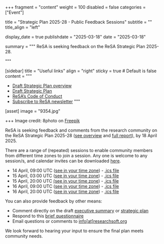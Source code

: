 +++
fragment = "content"
weight = 100
disabled = false
categories = ["Event"]

title = "Strategic Plan 2025-28 - Public Feedback Sessions"
subtitle = ""
title_align = "left"

display_date = true
publishdate = "2025-03-18"
date = "2025-03-18"

summary = """
ReSA is seeking feedback on the ReSA Strategic Plan 2025-28.

"""


[sidebar]
  title = "Useful links"
  align = "right"
  sticky = true # Default is false
  content = """
  * [Draft Strategic Plan overview](https://docs.google.com/document/d/1XAioZINde902hlujD9hIaiIK5Eagx7w5XP9f8Q7P0KU/edit?tab=t.0#heading=h.lbr59vck876)
  * [Draft Strategic Plan](https://docs.google.com/document/d/1-nyor44kBo5v6lb92ajjzJmYFJ-TXLcafyUz9luQMVk/edit?tab=t.0#heading=h.iiwcx8uz2jje)
  * [ReSA’s Code of Conduct](../../code-of-conduct/)
  * [Subscribe to ReSA newsletter](https://www.researchsoft.org/news/)
  """

[asset]
  image = "9354.jpg"

+++
Image credit: 8photo on [Freepik](https://www.freepik.com/free-photo/business-concept-with-icons-wooden-cubes-wooden-table-flat-lay_9485774.htm#fromView=search&page=1&position=30&uuid=75856da7-0985-465e-a819-3cbbe75a81e2&query=strategic+plan)


ReSA is seeking feedback and comments from the research community on the ReSA Strategic Plan 2025-28 ([see overview](https://docs.google.com/document/d/1XAioZINde902hlujD9hIaiIK5Eagx7w5XP9f8Q7P0KU/edit?tab=t.0#heading=h.lbr59vck876)
and [full report](https://docs.google.com/document/d/1-nyor44kBo5v6lb92ajjzJmYFJ-TXLcafyUz9luQMVk/edit?tab=t.0#heading=h.iiwcx8uz2jje)), by 18 April 2025.

There are a range of (repeated) sessions to enable community members from different time zones to join a session. Any one is welcome to any session/s, and calendar invites can be downloaded [here](https://drive.google.com/drive/u/0/folders/1TcXVYjbcr8jAGd8RqIoGK97XUg8dPeLl).
* 14 April, 09:00 UTC ([see in your time zone](https://www.timeanddate.com/worldclock/fixedtime.html?msg=ReSA+Strategic+Planning&iso=20250414T09&p1=1440&ah=1)) - [.ics file](https://drive.google.com/file/d/1--LXWJKoLosGR4kANRG5qp_4GKeCDFbh/view?usp=drive_link)
* 15 April, 03:00 UTC ([see in your time zone](https://www.timeanddate.com/worldclock/fixedtime.html?msg=ReSA+Strategic+Planning&iso=20250415T03&p1=1440&ah=1)) - [.ics file](https://drive.google.com/file/d/1FI0oSvxcnnn-jMQA71PfxUebLxY9NGC_/view?usp=drive_link)
* 15 April, 20:00 UTC [(see in your time zone](https://www.timeanddate.com/worldclock/fixedtime.html?msg=ReSA+Strategic+Planning&iso=20250415T20&p1=1440&ah=1)) - [.ics file](https://drive.google.com/file/d/164bfCTOosThzgIIMlhC-fYVEC8uNZP07/view?usp=drive_link)
* 16 April, 09:00 UTC ([see in your time zone](https://www.timeanddate.com/worldclock/fixedtime.html?msg=ReSA+Strategic+Planning&iso=20250416T09&p1=1440&ah=1)) - [.ics file](https://drive.google.com/file/d/1KSuX2sFLlC5RTz5T8w0FJK8lHOkPiIHS/view?usp=drive_link)
* 16 April, 20:00 UTC ([see in your time zone](https://www.timeanddate.com/worldclock/fixedtime.html?msg=ReSA+Strategic+Planning&iso=20250416T20&p1=1440&ah=1)) - [.ics file](https://drive.google.com/file/d/1JFJnsgZG5LNHSI005587pVjJXKQ8Nrzi/view?usp=drive_link)

You can also provide feedback by other means:
* Comment directly on the draft [executive summary](https://docs.google.com/document/d/1XAioZINde902hlujD9hIaiIK5Eagx7w5XP9f8Q7P0KU/edit?tab=t.0#heading=h.lbr59vck876) or [strategic plan](https://docs.google.com/document/d/1-nyor44kBo5v6lb92ajjzJmYFJ-TXLcafyUz9luQMVk/edit?tab=t.0#heading=h.iiwcx8uz2jje) 
* Respond to this [brief questionnaire](https://docs.google.com/forms/d/1NS8kCMz3ITc89KR0zFbPn3Ih1AlK-tLIbBmEf9nzTFY/edit)
* Email questions or comments to [info[at]researchsoft.org](mailto:info@researchsoft.org)

We look forward to hearing your input to ensure the final plan meets community needs.
